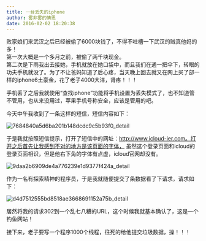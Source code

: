 ```yaml
---
title: 一台丢失的iphone
author: 雾非雾的情思
date: 2016-02-02 18:20:38
---
```

败家娘们来武汉之后已经被偷了6000块钱了，不得不吐槽一下武汉的贼真他妈的多！  
第一次大概是一个多月之前，被偷了两千块现金。  
第二次是下雨我出去接她，手机就放在她口袋中，而且我们在通一把伞下，转眼的功夫手机就没了。为了不让爸妈知道了后心疼，当天晚上回去就又在网上买了部一样的iphone6土豪金，花了老子4000大洋，肾疼！！！  
  
手机丢了之后我就使用“查找iphone”功能将手机设置为丢失模式了，也不知道管不管用，也从来没用过，苹果手机号称安全，应该是管用的吧。  


今天中午我收到了一条这样的短信，短信内容如下：

![7684840a5d6ba201b148dcdc9c5b93f0_detail][]

于是我就按照短信提示，打开了短信中的网址：http://www.icloud-ier.com。打开之后首先让我感到不对的地方是该页面的字体， 虽然这个登录页面和icloud的登录页面相识，但是他右下角的字体有点虚，icloud官网却没有。

![9daa2b6909de4a776239e1d9377f424a_detail][]

作为一名有探索精神的程序员，于是我就随便提交了条数据看了下请求，请求如下：

![d4d7512555bd8518ae3668691152a75b_detail][]

居然将我的请求302到一个乱七八糟的URL，这个时候我就基本确认了，这是一个钓鱼网站！

接下来，老子要写一个程序1000个线程，往死的给他提交垃圾数据，操！！！


[7684840a5d6ba201b148dcdc9c5b93f0_detail]: http://file.mspring.org/7684840a5d6ba201b148dcdc9c5b93f0!detail
[9daa2b6909de4a776239e1d9377f424a_detail]: http://file.mspring.org/9daa2b6909de4a776239e1d9377f424a!detail
[d4d7512555bd8518ae3668691152a75b_detail]: http://file.mspring.org/d4d7512555bd8518ae3668691152a75b!detail